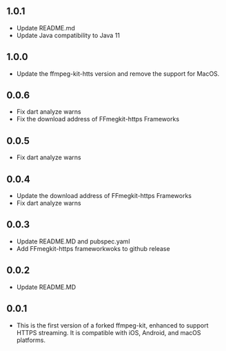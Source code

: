 
## 1.0.1
- Update README.md
- Update Java compatibility to Java 11

## 1.0.0
- Update the ffmpeg-kit-htts version and remove the support for MacOS.

## 0.0.6
- Fix dart analyze warns
- Fix the download address of FFmegkit-https Frameworks

## 0.0.5 
- Fix dart analyze warns

## 0.0.4 
- Update the download address of FFmegkit-https Frameworks
- Fix dart analyze warns

## 0.0.3 
- Update README.MD and pubspec.yaml
- Add FFmegkit-https frameworkwoks to github release

## 0.0.2 
- Update README.MD

## 0.0.1 
- This is the first version of a forked ffmpeg-kit, enhanced to support HTTPS streaming. It is compatible with iOS, Android, and macOS platforms.